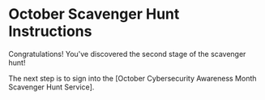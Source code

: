 # October Scavenger Hunt Instructions

Congratulations! You've discovered the second stage of the scavenger hunt!

The next step is to sign into the [October Cybersecurity Awareness Month Scavenger Hunt Service].


